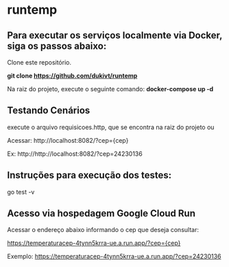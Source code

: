 # runtemp

## Para executar os serviços localmente via Docker, siga os passos abaixo:
Clone este repositório.

**git clone https://github.com/dukivt/runtemp**

Na raiz do projeto, execute o seguinte comando: **docker-compose up -d**

## Testando Cenários
execute o arquivo requisicoes.http, que se encontra na raiz do projeto
ou

Acessar: 
http://localhost:8082/?cep={cep}

Ex: http://http://localhost:8082/?cep=24230136

## Instruções para execução dos testes:
go test -v

## Acesso via hospedagem Google Cloud Run
Acessar o endereço abaixo informando o cep que deseja consultar:

https://temperaturacep-4tynn5krra-ue.a.run.app/?cep={cep}

Exemplo:
https://temperaturacep-4tynn5krra-ue.a.run.app/?cep=24230136
